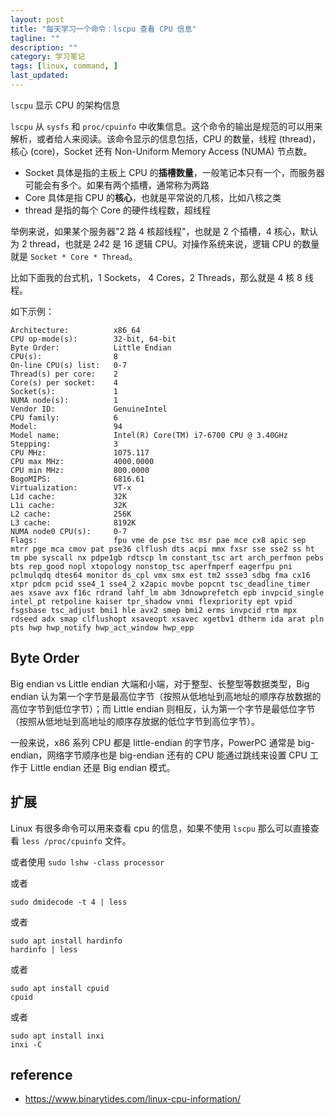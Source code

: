 ```yaml
---
layout: post
title: "每天学习一个命令：lscpu 查看 CPU 信息"
tagline: ""
description: ""
category: 学习笔记
tags: [linux, command, ]
last_updated:
---
```


`lscpu` 显示 CPU 的架构信息

`lscpu` 从 `sysfs` 和 `proc/cpuinfo` 中收集信息。这个命令的输出是规范的可以用来解析，或者给人来阅读。该命令显示的信息包括，CPU 的数量，线程 (thread)，核心 (core)，Socket 还有 Non-Uniform Memory Access (NUMA) 节点数。

- Socket 具体是指的主板上 CPU 的**插槽数量**，一般笔记本只有一个，而服务器可能会有多个。如果有两个插槽，通常称为两路
- Core 具体是指 CPU 的**核心**，也就是平常说的几核，比如八核之类
- thread 是指的每个 Core 的硬件线程数，超线程

举例来说，如果某个服务器"2 路 4 核超线程"，也就是 2 个插槽，4 核心，默认为 2 thread，也就是 2*4*2 是 16 逻辑 CPU。对操作系统来说，逻辑 CPU 的数量就是 `Socket * Core * Thread`。

比如下面我的台式机，1 Sockets， 4 Cores，2 Threads，那么就是 4 核 8 线程。

如下示例：

    Architecture:          x86_64
    CPU op-mode(s):        32-bit, 64-bit
    Byte Order:            Little Endian
    CPU(s):                8
    On-line CPU(s) list:   0-7
    Thread(s) per core:    2
    Core(s) per socket:    4
    Socket(s):             1
    NUMA node(s):          1
    Vendor ID:             GenuineIntel
    CPU family:            6
    Model:                 94
    Model name:            Intel(R) Core(TM) i7-6700 CPU @ 3.40GHz
    Stepping:              3
    CPU MHz:               1075.117
    CPU max MHz:           4000.0000
    CPU min MHz:           800.0000
    BogoMIPS:              6816.61
    Virtualization:        VT-x
    L1d cache:             32K
    L1i cache:             32K
    L2 cache:              256K
    L3 cache:              8192K
    NUMA node0 CPU(s):     0-7
    Flags:                 fpu vme de pse tsc msr pae mce cx8 apic sep mtrr pge mca cmov pat pse36 clflush dts acpi mmx fxsr sse sse2 ss ht tm pbe syscall nx pdpe1gb rdtscp lm constant_tsc art arch_perfmon pebs bts rep_good nopl xtopology nonstop_tsc aperfmperf eagerfpu pni pclmulqdq dtes64 monitor ds_cpl vmx smx est tm2 ssse3 sdbg fma cx16 xtpr pdcm pcid sse4_1 sse4_2 x2apic movbe popcnt tsc_deadline_timer aes xsave avx f16c rdrand lahf_lm abm 3dnowprefetch epb invpcid_single intel_pt retpoline kaiser tpr_shadow vnmi flexpriority ept vpid fsgsbase tsc_adjust bmi1 hle avx2 smep bmi2 erms invpcid rtm mpx rdseed adx smap clflushopt xsaveopt xsavec xgetbv1 dtherm ida arat pln pts hwp hwp_notify hwp_act_window hwp_epp


## Byte Order

Big endian vs Little endian 大端和小端，对于整型、长整型等数据类型，Big endian 认为第一个字节是最高位字节（按照从低地址到高地址的顺序存放数据的高位字节到低位字节）；而 Little endian 则相反，认为第一个字节是最低位字节（按照从低地址到高地址的顺序存放据的低位字节到高位字节）。

一般来说，x86 系列 CPU 都是 little-endian 的字节序，PowerPC 通常是 big-endian，网络字节顺序也是 big-endian 还有的 CPU 能通过跳线来设置 CPU 工作于 Little endian 还是 Big endian 模式。

## 扩展
Linux 有很多命令可以用来查看 cpu 的信息，如果不使用 `lscpu` 那么可以直接查看 `less /proc/cpuinfo` 文件。

或者使用 `sudo lshw -class processor`

或者

    sudo dmidecode -t 4 | less

或者

    sudo apt install hardinfo
    hardinfo | less

或者

    sudo apt install cpuid
    cpuid

或者

    sudo apt install inxi
    inxi -C

## reference

- <https://www.binarytides.com/linux-cpu-information/>
